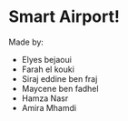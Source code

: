 # Smart Airport!



Made by:
- Elyes bejaoui
- Farah el kouki
- Siraj eddine ben fraj
- Maycene ben fadhel
- Hamza Nasr
- Amira Mhamdi